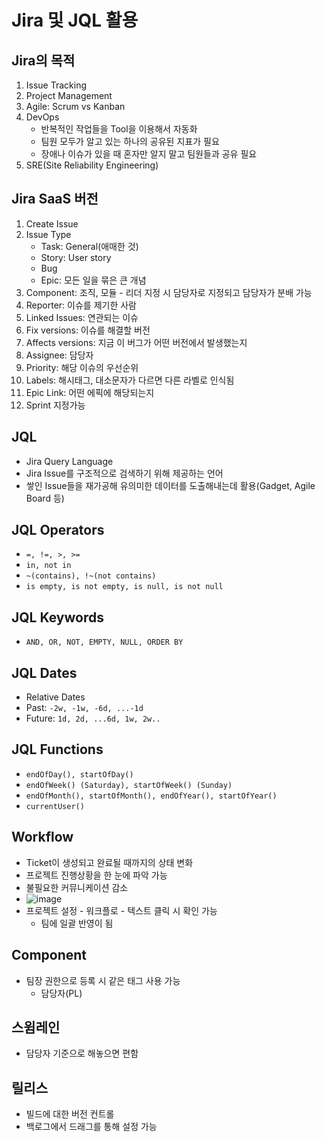# Jira 및 JQL 활용
## Jira의 목적
1. Issue Tracking
2. Project Management
3. Agile: Scrum vs Kanban
4. DevOps
   - 반복적인 작업들을 Tool을 이용해서 자동화
   - 팀원 모두가 알고 있는 하나의 공유된 지표가 필요
   - 장애나 이슈가 있을 때 혼자만 알지 말고 팀원들과 공유 필요 
5. SRE(Site Reliability Engineering)

## Jira SaaS 버전
1. Create Issue
2. Issue Type
   - Task: General(애매한 것)
   - Story: User story
   - Bug
   - Epic: 모든 일을 묶은 큰 개념
3. Component: 조직, 모듈 - 리더 지정 시 담당자로 지정되고 담당자가 분배 가능
4. Reporter: 이슈를 제기한 사람
5. Linked Issues: 연관되는 이슈
6. Fix versions: 이슈를 해결할 버전
7. Affects versions: 지금 이 버그가 어떤 버전에서 발생했는지
8. Assignee: 담당자
9. Priority: 해당 이슈의 우선순위
10. Labels: 해시태그, 대소문자가 다르면 다른 라벨로 인식됨
11. Epic Link: 어떤 에픽에 해당되는지
12. Sprint 지정가능

## JQL
- Jira Query Language
- Jira Issue를 구조적으로 검색하기 위해 제공하는 언어
- 쌓인 Issue들을 재가공해 유의미한 데이터를 도출해내는데 활용(Gadget, Agile Board 등)

## JQL Operators
- `=, !=, >, >=`
- `in, not in`
- `~(contains), !~(not contains)`
- `is empty, is not empty, is null, is not null`

## JQL Keywords
- `AND, OR, NOT, EMPTY, NULL, ORDER BY`

## JQL Dates
- Relative Dates
- Past: `-2w, -1w, -6d, ...-1d`
- Future: `1d, 2d, ...6d, 1w, 2w..`

## JQL Functions
- `endOfDay(), startOfDay()`
- `endOfWeek() (Saturday), startOfWeek() (Sunday)`
- `endOfMonth(), startOfMonth(), endOfYear(), startOfYear()`
- `currentUser()`

## Workflow
- Ticket이 생성되고 완료될 때까지의 상태 변화
- 프로젝트 진행상황을 한 눈에 파악 가능
- 불필요한 커뮤니케이션 감소
- ![image](https://github.com/Haaarimmm/TIL/assets/108309396/1b4b44b9-64fa-4925-b2a3-69d5b879c9be)
- 프로젝트 설정 - 워크플로 - 텍스트 클릭 시 확인 가능
  - 팀에 일괄 반영이 됨

## Component
- 팀장 권한으로 등록 시 같은 태그 사용 가능
  - 담당자(PL)

## 스윔레인
- 담당자 기준으로 해놓으면 편함

## 릴리스
- 빌드에 대한 버전 컨트롤
- 백로그에서 드래그를 통해 설정 가능